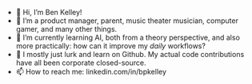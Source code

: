 - 👋 Hi, I’m Ben Kelley!
- 👀 I’m a product manager, parent, music theater musician, computer gamer, and many other things. 
- 🌱 I’m currently learning AI, both from a theory perspective, and also more practically: how can it improve my *daily* workflows?
- 💞️ I mostly just lurk and learn on Github. My actual code contributions have all been corporate closed-source.
- 📫 How to reach me: linkedin.com/in/bpkelley
